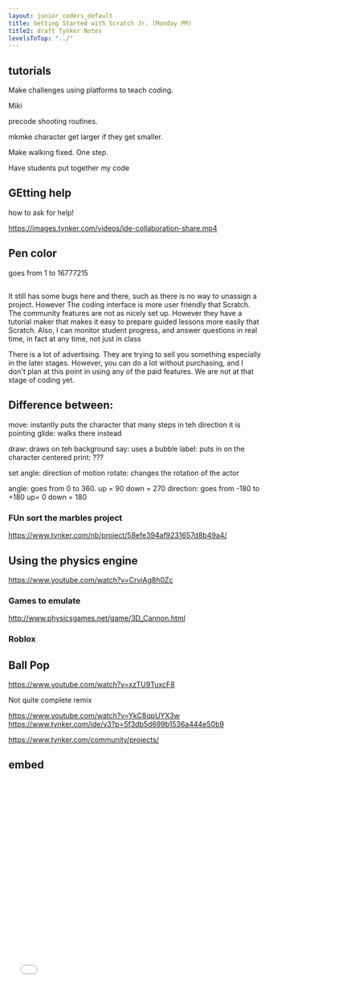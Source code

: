 ```yaml
---
layout: junior_coders_default
title: Getting Started with Scratch Jr. (Monday PM)
title2: draft Tynker Notes
levelsToTop: "../"
---
```



## tutorials

Make challenges using platforms to teach coding.

Miki

precode shooting routines.

mkmke character get larger if they get smaller.

Make walking fixed. One step.

Have students put together my code

## GEtting help

how to ask for help!

https://images.tynker.com/videos/ide-collaboration-share.mp4



## Pen color

goes from 1 to 16777215

## 

It still has some bugs here and there, such as there is no way to unassign a project. However The coding interface is more user friendly that Scratch. The community features are not as nicely set up. However they have a tutorial maker that makes it easy to prepare guided lessons more easily that Scratch. Also, I can monitor student progress, and answer questions in real time, in fact at any time, not just in class 





There is a lot of advertising. They are trying to sell you something especially in the later stages. However, you can do a lot without purchasing, and I don't plan at this point in using any of the paid features. We are not at that stage of coding yet. 

## Difference between:

move: instantly puts the character that many steps in teh direction it is pointing
glide: walks there instead

draw: draws on teh background
say: uses a bubble
label: puts in on the character centered
print: ???

set angle: direction of motion
rotate: changes the rotation of the actor

angle: goes from 0 to 360. up = 90 down = 270
direction: goes from -180 to +180 up= 0 down = 180



### FUn sort the marbles project

https://www.tynker.com/nb/project/58efe394af9231657d8b49a4/

## Using the physics engine

https://www.youtube.com/watch?v=CrviAg8h0Zc

### Games to emulate

http://www.physicsgames.net/game/3D_Cannon.html 


### Roblox

## Ball Pop 


https://www.youtube.com/watch?v=xzTU9TuxcF8

Not quite complete remix

https://www.youtube.com/watch?v=YkC8qpUYX3w
https://www.tynker.com/ide/v3?p=5f3db5d699b1536a444e50b9 

https://www.tynker.com/community/projects/

## embed

<iframe width="660" height="408" src="//www.tynker.com/ide/embedded?p=5f7a59a8f87844378b2375bc&controls=true&autostart=false" frameborder="0" allowfullscreen></iframe>

